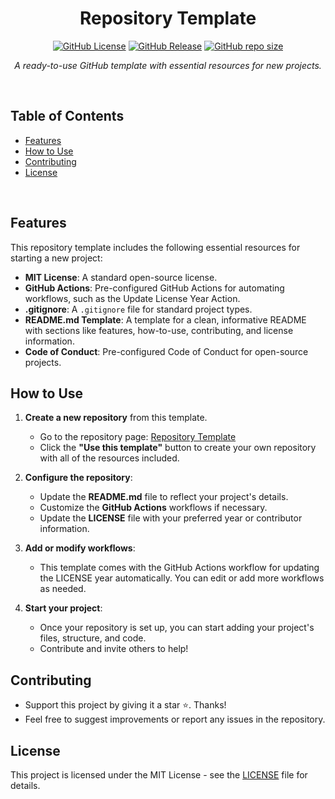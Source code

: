 <div align="center">
  
# Repository Template
[![GitHub License](https://img.shields.io/github/license/EduardaSRBastos/repository-template?style=plastic&color=darkred)](https://github.com/EduardaSRBastos/repository-template?tab=MIT-1-ov-file)
[![GitHub Release](https://img.shields.io/github/v/release/EduardaSRBastos/repository-template?style=plastic&color=orange)](https://github.com/EduardaSRBastos/repository-template/releases)
[![GitHub repo size](https://img.shields.io/github/repo-size/EduardaSRBastos/repository-template?style=plastic)](https://github.com/EduardaSRBastos/repository-template)

<p><i>A ready-to-use GitHub template with essential resources for new projects.</i></p>

 </div>

<br>

## Table of Contents
- [Features](#features)
- [How to Use](#how-to-use)
- [Contributing](#contributing)
- [License](#license)

<br>

## Features

This repository template includes the following essential resources for starting a new project:

- **MIT License**: A standard open-source license.
- **GitHub Actions**: Pre-configured GitHub Actions for automating workflows, such as the Update License Year Action.
- **.gitignore**: A `.gitignore` file for standard project types.
- **README.md Template**: A template for a clean, informative README with sections like features, how-to-use, contributing, and license information.
- **Code of Conduct**: Pre-configured Code of Conduct for open-source projects.

## How to Use

1. **Create a new repository** from this template.
   - Go to the repository page: [Repository Template](https://github.com/EduardaSRBastos/repository-template)
   - Click the **"Use this template"** button to create your own repository with all of the resources included.
   
2. **Configure the repository**:
   - Update the **README.md** file to reflect your project's details.
   - Customize the **GitHub Actions** workflows if necessary.
   - Update the **LICENSE** file with your preferred year or contributor information.

3. **Add or modify workflows**:
   - This template comes with the GitHub Actions workflow for updating the LICENSE year automatically. You can edit or add more workflows as needed.

4. **Start your project**:
   - Once your repository is set up, you can start adding your project's files, structure, and code.
   - Contribute and invite others to help!

## Contributing
- Support this project by giving it a star ⭐. Thanks!
- Feel free to suggest improvements or report any issues in the repository.

## License
This project is licensed under the MIT License - see the [LICENSE](LICENSE) file for details.
